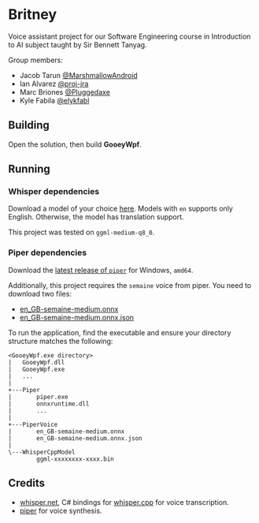 # Britney

Voice assistant project for our Software Engineering course in Introduction to AI subject taught by Sir Bennett Tanyag.

Group members:
- Jacob Tarun [@MarshmallowAndroid](https://github.com/MarshmallowAndroid)
- Ian Alvarez [@proj-jra](https://github.com/proj-jra)
- Marc Briones [@Pluggedaxe](https://github.com/Pluggedaxe)
- Kyle Fabila [@elykfabl](https://github.com/elykfabl)

## Building
Open the solution, then build **GooeyWpf**.

## Running



### Whisper dependencies
Download a model of your choice [here](https://huggingface.co/ggerganov/whisper.cpp/tree/main).
Models with `en` supports only English. Otherwise, the model has translation support.

This project was tested on `ggml-medium-q8_0`.

### Piper dependencies
Download the [latest release of `piper`](https://github.com/rhasspy/piper/releases/latest) for Windows, `amd64`.

Additionally, this project requires the `semaine` voice from piper. You need to download two files:
* [en_GB-semaine-medium.onnx](https://huggingface.co/rhasspy/piper-voices/resolve/v1.0.0/en/en_GB/semaine/medium/en_GB-semaine-medium.onnx?download=true)
* [en_GB-semaine-medium.onnx.json](https://huggingface.co/rhasspy/piper-voices/resolve/v1.0.0/en/en_GB/semaine/medium/en_GB-semaine-medium.onnx.json?download=true.json)

To run the application, find the executable and ensure your directory structure matches the following:
```
<GooeyWpf.exe directory>
|   GooeyWpf.dll
|   GooeyWpf.exe
|   ...
|
+---Piper
|       piper.exe
|       onnxruntime.dll
|       ...
|
+---PiperVoice
|       en_GB-semaine-medium.onnx
|       en_GB-semaine-medium.onnx.json
|
\---WhisperCppModel
        ggml-xxxxxxxx-xxxx.bin
```

## Credits
* [whisper.net](https://github.com/sandrohanea/whisper.net), C# bindings for [whisper.cpp](https://github.com/ggerganov/whisper.cpp) for voice transcription.
* [piper](https://github.com/rhasspy/piper) for voice synthesis.
